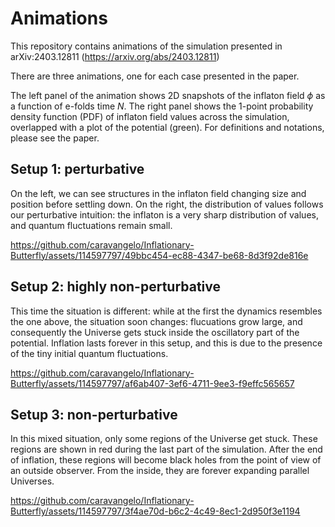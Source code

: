 # Animations

This repository contains animations of the simulation presented in arXiv:2403.12811 (https://arxiv.org/abs/2403.12811)

There are three animations, one for each case presented in the paper.

The left panel of the animation shows 2D snapshots of the inflaton field $\phi$ as a function of e-folds time $N$. The right panel shows the 1-point probability density function (PDF) of inflaton field values across the simulation, overlapped with a plot of the potential (green). For definitions and notations, please see the paper.

## Setup 1: perturbative

On the left, we can see structures in the inflaton field changing size and position before settling down. On the right, the distribution of values follows our perturbative intuition: the inflaton is a very sharp distribution of values, and quantum fluctuations remain small.

https://github.com/caravangelo/Inflationary-Butterfly/assets/114597797/49bbc454-ec88-4347-be68-8d3f92de816e

## Setup 2: highly non-perturbative

This time the situation is different: while at the first the dynamics resembles the one above, the situation soon changes: flucuations grow large, and consequently the Universe gets stuck inside the oscillatory part of the potential. Inflation lasts forever in this setup, and this is due to the presence of the tiny initial quantum fluctuations.

https://github.com/caravangelo/Inflationary-Butterfly/assets/114597797/af6ab407-3ef6-4711-9ee3-f9effc565657

## Setup 3: non-perturbative

In this mixed situation, only some regions of the Universe get stuck. These regions are shown in red during the last part of the simulation. After the end of inflation, these regions will become black holes from the point of view of an outside observer. From the inside, they are forever expanding parallel Universes.

https://github.com/caravangelo/Inflationary-Butterfly/assets/114597797/3f4ae70d-b6c2-4c49-8ec1-2d950f3e1194








